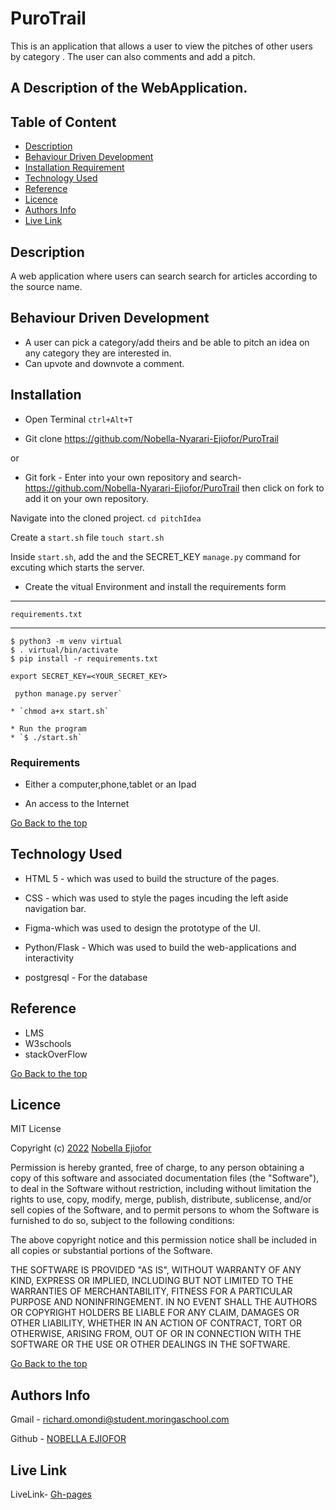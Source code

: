 # PuroTrail
This is an application that allows a user to view the pitches of other users by category . The user can also comments and add a pitch. 

## A Description of the WebApplication.

## Table of Content

+ [Description](#description)
+ [Behaviour Driven Development](#behaviour-driven-development)
+ [Installation Requirement](#Installation)
+ [Technology Used](#technology-used)
+ [Reference](#reference)
+ [Licence](#licence)
+ [Authors Info](#authors-info)
+ [Live Link](#live-link)

## Description

<p>A web application where users can search search for articles according to the source name.</p>

## Behaviour Driven Development

<p>

* A user can pick a category/add theirs and be able to pitch an idea on any category they are interested in.
* Can upvote and downvote a comment.

</p>

## Installation

* Open Terminal `ctrl+Alt+T`

* Git clone https://github.com/Nobella-Nyarari-Ejiofor/PuroTrail

or

* Git fork - Enter into your own repository and search-https://github.com/Nobella-Nyarari-Ejiofor/PuroTrail then click on fork to add
it on your own repository.

 Navigate into the cloned project. 
`cd pitchIdea`

 Create a `start.sh` file
 `touch start.sh`

 Inside `start.sh`, add the and the SECRET_KEY `manage.py` command for excuting which starts the server.

* Create the vitual Environment and install the 
requirements form 
---
`requirements.txt`
***


```
$ python3 -m venv virtual
$ . virtual/bin/activate
$ pip install -r requirements.txt
```

`export SECRET_KEY=<YOUR_SECRET_KEY>`

```
 python manage.py server`

* `chmod a+x start.sh`

* Run the program
* `$ ./start.sh`
```

### Requirements

* Either a computer,phone,tablet or an Ipad

* An access to the Internet

[Go Back to the top](#pitchIdea)

## Technology Used

* HTML 5 - which was used to build the structure of the pages.

* CSS - which was used to style the pages incuding the left aside navigation bar.

* Figma-which was used to design the prototype of the UI.

* Python/Flask - Which was used to build the web-applications and interactivity

* postgresql - For the database

## Reference

* LMS
* W3schools
* stackOverFlow

[Go Back to the top](#purotrail)

## Licence

MIT License

Copyright (c) [2022](#licence) [Nobella Ejiofor](#licence)

Permission is hereby granted, free of charge, to any person obtaining a copy
of this software and associated documentation files (the "Software"), to deal
in the Software without restriction, including without limitation the rights
to use, copy, modify, merge, publish, distribute, sublicense, and/or sell
copies of the Software, and to permit persons to whom the Software is
furnished to do so, subject to the following conditions:

The above copyright notice and this permission notice shall be included in all
copies or substantial portions of the Software.

THE SOFTWARE IS PROVIDED "AS IS", WITHOUT WARRANTY OF ANY KIND, EXPRESS OR
IMPLIED, INCLUDING BUT NOT LIMITED TO THE WARRANTIES OF MERCHANTABILITY,
FITNESS FOR A PARTICULAR PURPOSE AND NONINFRINGEMENT. IN NO EVENT SHALL THE
AUTHORS OR COPYRIGHT HOLDERS BE LIABLE FOR ANY CLAIM, DAMAGES OR OTHER
LIABILITY, WHETHER IN AN ACTION OF CONTRACT, TORT OR OTHERWISE, ARISING FROM,
OUT OF OR IN CONNECTION WITH THE SOFTWARE OR THE USE OR OTHER DEALINGS IN THE
SOFTWARE.

[Go Back to the top](#purotrail)

## Authors Info


Gmail - [richard.omondi@student.moringaschool.com]()

Github - [NOBELLA EJIOFOR](https://github.com/Nobella-Nyarari-Ejiofor)

## Live Link

LiveLink- [Gh-pages](https://ori-idea.herokuapp.com/)

